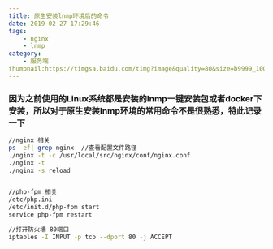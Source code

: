 ```yaml
---
title: 原生安装lnmp环境后的命令
date: 2019-02-27 17:29:46
tags:
    - nginx
    - lnmp
category:
    - 服务端 
thumbnail:https://timgsa.baidu.com/timg?image&quality=80&size=b9999_10000&sec=1552035234380&di=8c34c2b4602124ea3b396569f630125b&imgtype=0&src=http%3A%2F%2Fdn-linuxcn.qbox.me%2Fdata%2Fattachment%2Falbum%2F201611%2F22%2F214235y7ee099gwe97ieiy.png  
---
```

### 因为之前使用的Linux系统都是安装的lnmp一键安装包或者docker下安装，所以对于原生安装lnmp环境的常用命令不是很熟悉，特此记录一下


```bash
//nginx 相关
ps -ef| grep nginx  //查看配置文件路径
./nginx -t -c /usr/local/src/nginx/conf/nginx.conf
./nginx -t
./nginx -s reload 


//php-fpm 相关
/etc/php.ini
/etc/init.d/php-fpm start 
service php-fpm restart

//打开防火墙 80端口
iptables -I INPUT -p tcp --dport 80 -j ACCEPT


```
